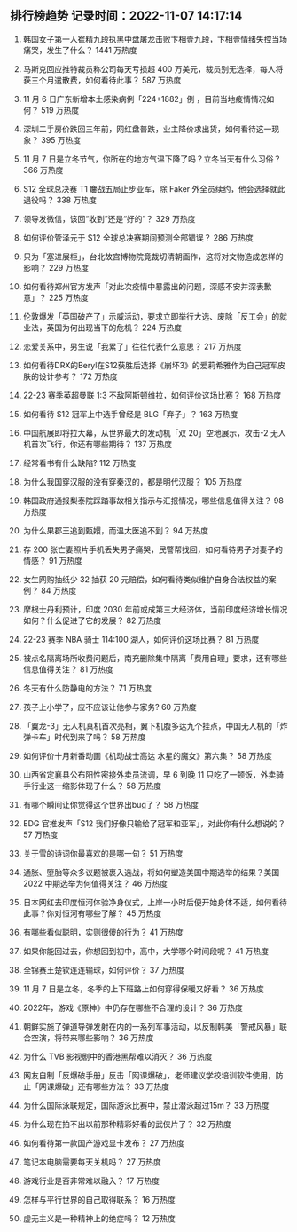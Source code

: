 
## 排行榜趋势 记录时间：2022-11-07 14:17:14
  
  1. 韩国女子第一人崔精九段执黑中盘屠龙击败卞相壹九段，卞相壹情绪失控当场痛哭，发生了什么？ 1441 万热度
    
  2. 马斯克回应推特裁员称公司每天亏损超 400 万美元，裁员别无选择，每人将获三个月遣散费，如何看待此事？ 587 万热度
    
  3. 11 月 6 日广东新增本土感染病例「224+1882」例 ，目前当地疫情情况如何？ 519 万热度
    
  4. 深圳二手房价跌回三年前，网红盘普跌，业主降价求出货，如何看待这一现象？ 395 万热度
    
  5. 11 月 7 日是立冬节气，你所在的地方气温下降了吗？立冬当天有什么习俗？ 366 万热度
    
  6. S12 全球总决赛 T1 鏖战五局止步亚军，除 Faker 外全员续约，他会选择就此退役吗？ 338 万热度
    
  7. 领导发微信，该回“收到”还是“好的”？ 329 万热度
    
  8. 如何评价管泽元于 S12 全球总决赛期间预测全部错误？ 286 万热度
    
  9. 只为「塞进展柜」，台北故宫博物院竟裁切清朝画作，这将对文物造成怎样的影响？ 229 万热度
    
  10. 如何看待郑州官方发声「对此次疫情中暴露出的问题，深感不安并深表歉意」？ 225 万热度
    
  11. 伦敦爆发「英国破产了」示威活动，要求立即举行大选、废除「反工会」的就业法，英国为何出现当下的危机？ 224 万热度
    
  12. 恋爱关系中，男生说「我累了」往往代表什么意思？ 217 万热度
    
  13. 如何看待DRX的Beryl在S12获胜后选择《崩坏3》的爱莉希雅作为自己冠军皮肤的设计参考？ 172 万热度
    
  14. 22-23 赛季英超曼联 1:3 不敌阿斯顿维拉，如何评价这场比赛？ 168 万热度
    
  15. 如何看待 S12 冠军上中选手曾经是 BLG「弃子」？ 163 万热度
    
  16. 中国航展即将拉大幕，从世界最大的发动机「双 20」空地展示，攻击-2 无人机首次飞行，你还有哪些期待？ 137 万热度
    
  17. 经常看书有什么缺陷? 112 万热度
    
  18. 为什么我国穿汉服的没有穿秦汉的，都是明代汉服？ 105 万热度
    
  19. 韩国政府通报梨泰院踩踏事故相关指示与汇报情况，哪些信息值得关注？ 98 万热度
    
  20. 为什么果郡王追到甄嬛，而温太医追不到？ 94 万热度
    
  21. 存 200 张亡妻照片手机丢失男子痛哭，民警帮找回，如何看待男子对妻子的情感？ 91 万热度
    
  22. 女生网购抽纸少 32 抽获 20 元赔偿，如何看待类似维护自身合法权益的案例？ 84 万热度
    
  23. 摩根士丹利预计，印度 2030 年前或成第三大经济体，当前印度经济增长情况如何？什么促进了它的发展？ 82 万热度
    
  24. 22-23 赛季 NBA 骑士 114:100 湖人，如何评价这场比赛？ 81 万热度
    
  25. 被点名隔离场所收费问题后，南充删除集中隔离「费用自理」要求，还有哪些信息值得关注？ 81 万热度
    
  26. 冬天有什么防静电的方法？ 71 万热度
    
  27. 孩子上小学了，应不应该让他参与家务? 60 万热度
    
  28. 「翼龙-3」无人机真机首次亮相，翼下机腹多达九个挂点，中国无人机的「炸弹卡车」时代到来了吗？ 58 万热度
    
  29. 如何评价十月新番动画《机动战士高达 水星的魔女》第六集？ 58 万热度
    
  30. 山西省定襄县公布阳性密接外卖员流调，早 6 到晚 11 只吃了一顿饭，外卖骑手行业这一缩影体现了什么？ 58 万热度
    
  31. 有哪个瞬间让你觉得这个世界出bug了？ 58 万热度
    
  32. EDG 官推发声「S12 我们好像只输给了冠军和亚军」，对此你有什么想说的？ 57 万热度
    
  33. 关于雪的诗词你最喜欢的是哪一句？ 51 万热度
    
  34. 通胀、堕胎等众多议题被裹入选战，将如何塑造美国中期选举的结果？美国 2022 中期选举为何值得关注？ 46 万热度
    
  35. 日本网红去印度恒河体验净身仪式，上岸一小时后便开始身体不适，如何看待此事？你对恒河有哪些了解？ 45 万热度
    
  36. 有哪些看似聪明，实则很傻的行为？ 41 万热度
    
  37. 如果你能回过去，你想回到初中，高中，大学哪个时间段呢？ 41 万热度
    
  38. 全锦赛王楚钦连连输球，如何评价？ 37 万热度
    
  39. 11 月 7 日是立冬，冬季的上下班路上如何穿得保暖又好看？ 36 万热度
    
  40. 2022年，游戏《原神》中仍存在哪些不合理的设计？ 36 万热度
    
  41. 朝鲜实施了弹道导弹发射在内的一系列军事活动，以反制韩美「警戒风暴」联合空演，将带来哪些影响？ 36 万热度
    
  42. 为什么 TVB 影视剧中的香港黑帮难以消灭？ 36 万热度
    
  43. 网友自制「反爆破手册」反击「网课爆破」，老师建议学校培训软件使用，防止「网课爆破」还有哪些方法？ 33 万热度
    
  44. 为什么国际泳联规定，国际游泳比赛中，禁止潜泳超过15m？ 33 万热度
    
  45. 为什么现在拍不出以前那种精彩好看的武侠片了？ 32 万热度
    
  46. 如何看待第一款国产游戏显卡发布？ 27 万热度
    
  47. 笔记本电脑需要每天关机吗？ 27 万热度
    
  48. 游戏行业是否非常难以融入？ 17 万热度
    
  49. 怎样与平行世界的自己取得联系？ 16 万热度
    
  50. 虚无主义是一种精神上的绝症吗？ 12 万热度
    